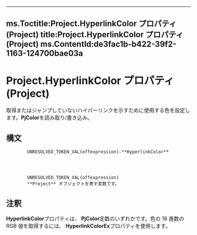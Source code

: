 

---
ms.Toctitle:Project.HyperlinkColor プロパティ (Project)
title:Project.HyperlinkColor プロパティ (Project)
ms.ContentId:de3fac1b-b422-39f2-1163-124700bae03a
---
# Project.HyperlinkColor プロパティ (Project)




取得またはジャンプしていないハイパーリンクを示すために使用する色を設定します。**PjColor**を読み取り/書き込み。

## 構文

            UNRESOLVED_TOKEN_VAL(offexpression).**HyperlinkColor**




            UNRESOLVED_TOKEN_VAL(offexpression)
            **Project** オブジェクトを表す変数です。



## 注釈
**HyperlinkColor**プロパティは、 **PjColor**定数のいずれかです。色の 16 進数の RGB 値を取得するには、 **HyperlinkColorEx**プロパティを使用します。




